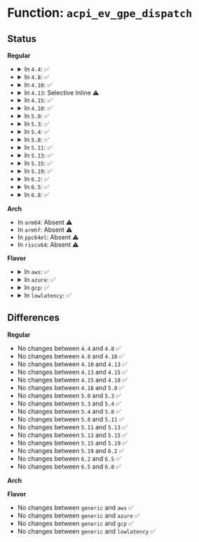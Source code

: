 # Function: <code>acpi_ev_gpe_dispatch</code>

## Status
<b>Regular</b>
<ul>
<li>
<details>
<summary>In <code>4.4</code>: ✅</summary>

```c
u32 acpi_ev_gpe_dispatch(struct acpi_namespace_node *gpe_device, struct acpi_gpe_event_info *gpe_event_info, u32 gpe_number);
```

**Collision:** Unique Global

**Inline:** No

**Transformation:** False

**Instances:**

```
In drivers/acpi/acpica/evgpe.c (ffffffff8149030c)
Location: drivers/acpi/acpica/evgpe.c:699
Inline: False
Direct callers:
  - drivers/acpi/acpica/evgpe.c:acpi_ev_gpe_detect
```
**Symbols:**

```
ffffffff8149030c-ffffffff8149042e: acpi_ev_gpe_dispatch (STB_GLOBAL)
```
</details>
</li>
<li>
<details>
<summary>In <code>4.8</code>: ✅</summary>

```c
u32 acpi_ev_gpe_dispatch(struct acpi_namespace_node *gpe_device, struct acpi_gpe_event_info *gpe_event_info, u32 gpe_number);
```

**Collision:** Unique Global

**Inline:** No

**Transformation:** False

**Instances:**

```
In drivers/acpi/acpica/evgpe.c (ffffffff814df0fd)
Location: drivers/acpi/acpica/evgpe.c:699
Inline: False
Direct callers:
  - drivers/acpi/acpica/evgpe.c:acpi_ev_gpe_detect
```
**Symbols:**

```
ffffffff814df0fd-ffffffff814df21f: acpi_ev_gpe_dispatch (STB_GLOBAL)
```
</details>
</li>
<li>
<details>
<summary>In <code>4.10</code>: ✅</summary>

```c
u32 acpi_ev_gpe_dispatch(struct acpi_namespace_node *gpe_device, struct acpi_gpe_event_info *gpe_event_info, u32 gpe_number);
```

**Collision:** Unique Global

**Inline:** No

**Transformation:** False

**Instances:**

```
In drivers/acpi/acpica/evgpe.c (ffffffff81501a60)
Location: drivers/acpi/acpica/evgpe.c:754
Inline: False
Direct callers:
  - drivers/acpi/acpica/evgpe.c:acpi_ev_gpe_detect
```
**Symbols:**

```
ffffffff81501a60-ffffffff81501b86: acpi_ev_gpe_dispatch (STB_GLOBAL)
```
</details>
</li>
<li>
<details>
<summary>In <code>4.13</code>: Selective Inline ⚠️</summary>

```c
u32 acpi_ev_gpe_dispatch(struct acpi_namespace_node *gpe_device, struct acpi_gpe_event_info *gpe_event_info, u32 gpe_number);
```

**Collision:** Unique Global

**Inline:** Selective

**Transformation:** False

**Instances:**

```
In drivers/acpi/acpica/evgpe.c (ffffffff81511f38)
Location: drivers/acpi/acpica/evgpe.c:754
Inline: True
Direct callers:
  - drivers/acpi/acpica/evgpe.c:acpi_ev_gpe_detect
  - drivers/acpi/acpica/evgpeblk.c:acpi_ev_initialize_gpe_block
```
**Symbols:**

```
ffffffff81511f38-ffffffff8151205e: acpi_ev_gpe_dispatch (STB_GLOBAL)
```
</details>
</li>
<li>
<details>
<summary>In <code>4.15</code>: ✅</summary>

```c
u32 acpi_ev_gpe_dispatch(struct acpi_namespace_node *gpe_device, struct acpi_gpe_event_info *gpe_event_info, u32 gpe_number);
```

**Collision:** Unique Global

**Inline:** No

**Transformation:** False

**Instances:**

```
In drivers/acpi/acpica/evgpe.c (ffffffff81559e95)
Location: drivers/acpi/acpica/evgpe.c:754
Inline: False
Direct callers:
  - drivers/acpi/acpica/evgpe.c:acpi_ev_gpe_detect
  - drivers/acpi/acpica/evgpeblk.c:acpi_ev_initialize_gpe_block
  - drivers/acpi/acpica/dbcmds.c:acpi_db_generate_gpe
```
**Symbols:**

```
ffffffff81559e95-ffffffff8155a03c: acpi_ev_gpe_dispatch (STB_GLOBAL)
```
</details>
</li>
<li>
<details>
<summary>In <code>4.18</code>: ✅</summary>

```c
u32 acpi_ev_gpe_dispatch(struct acpi_namespace_node *gpe_device, struct acpi_gpe_event_info *gpe_event_info, u32 gpe_number);
```

**Collision:** Unique Global

**Inline:** No

**Transformation:** False

**Instances:**

```
In drivers/acpi/acpica/evgpe.c (ffffffff81590995)
Location: drivers/acpi/acpica/evgpe.c:742
Inline: False
Direct callers:
  - drivers/acpi/acpica/evgpe.c:acpi_ev_detect_gpe
  - drivers/acpi/acpica/dbcmds.c:acpi_db_generate_gpe
```
**Symbols:**

```
ffffffff81590995-ffffffff81590b3c: acpi_ev_gpe_dispatch (STB_GLOBAL)
```
</details>
</li>
<li>
<details>
<summary>In <code>5.0</code>: ✅</summary>

```c
u32 acpi_ev_gpe_dispatch(struct acpi_namespace_node *gpe_device, struct acpi_gpe_event_info *gpe_event_info, u32 gpe_number);
```

**Collision:** Unique Global

**Inline:** No

**Transformation:** False

**Instances:**

```
In drivers/acpi/acpica/evgpe.c (ffffffff815a901d)
Location: drivers/acpi/acpica/evgpe.c:742
Inline: False
Direct callers:
  - drivers/acpi/acpica/evgpe.c:acpi_ev_detect_gpe
  - drivers/acpi/acpica/dbcmds.c:acpi_db_generate_gpe
```
**Symbols:**

```
ffffffff815a901d-ffffffff815a91d8: acpi_ev_gpe_dispatch (STB_GLOBAL)
```
</details>
</li>
<li>
<details>
<summary>In <code>5.3</code>: ✅</summary>

```c
u32 acpi_ev_gpe_dispatch(struct acpi_namespace_node *gpe_device, struct acpi_gpe_event_info *gpe_event_info, u32 gpe_number);
```

**Collision:** Unique Global

**Inline:** No

**Transformation:** False

**Instances:**

```
In drivers/acpi/acpica/evgpe.c (ffffffff815da7ae)
Location: drivers/acpi/acpica/evgpe.c:748
Inline: False
Direct callers:
  - drivers/acpi/acpica/evgpe.c:acpi_ev_detect_gpe
  - drivers/acpi/acpica/dbcmds.c:acpi_db_generate_gpe
```
**Symbols:**

```
ffffffff815da7ae-ffffffff815da96e: acpi_ev_gpe_dispatch (STB_GLOBAL)
```
</details>
</li>
<li>
<details>
<summary>In <code>5.4</code>: ✅</summary>

```c
u32 acpi_ev_gpe_dispatch(struct acpi_namespace_node *gpe_device, struct acpi_gpe_event_info *gpe_event_info, u32 gpe_number);
```

**Collision:** Unique Global

**Inline:** No

**Transformation:** False

**Instances:**

```
In drivers/acpi/acpica/evgpe.c (ffffffff815fbaee)
Location: drivers/acpi/acpica/evgpe.c:748
Inline: False
Direct callers:
  - drivers/acpi/acpica/evgpe.c:acpi_ev_detect_gpe
  - drivers/acpi/acpica/dbcmds.c:acpi_db_generate_gpe
```
**Symbols:**

```
ffffffff815fbaee-ffffffff815fbcae: acpi_ev_gpe_dispatch (STB_GLOBAL)
```
</details>
</li>
<li>
<details>
<summary>In <code>5.8</code>: ✅</summary>

```c
u32 acpi_ev_gpe_dispatch(struct acpi_namespace_node *gpe_device, struct acpi_gpe_event_info *gpe_event_info, u32 gpe_number);
```

**Collision:** Unique Global

**Inline:** No

**Transformation:** False

**Instances:**

```
In drivers/acpi/acpica/evgpe.c (ffffffff816a7c11)
Location: drivers/acpi/acpica/evgpe.c:748
Inline: False
Direct callers:
  - drivers/acpi/acpica/evgpe.c:acpi_ev_detect_gpe
  - drivers/acpi/acpica/dbcmds.c:acpi_db_generate_gpe
```
**Symbols:**

```
ffffffff816a7c11-ffffffff816a7dd1: acpi_ev_gpe_dispatch (STB_GLOBAL)
```
</details>
</li>
<li>
<details>
<summary>In <code>5.11</code>: ✅</summary>

```c
u32 acpi_ev_gpe_dispatch(struct acpi_namespace_node *gpe_device, struct acpi_gpe_event_info *gpe_event_info, u32 gpe_number);
```

**Collision:** Unique Global

**Inline:** No

**Transformation:** False

**Instances:**

```
In drivers/acpi/acpica/evgpe.c (ffffffff816c5407)
Location: drivers/acpi/acpica/evgpe.c:748
Inline: False
Direct callers:
  - drivers/acpi/acpica/evgpe.c:acpi_ev_detect_gpe
  - drivers/acpi/acpica/dbcmds.c:acpi_db_generate_gpe
```
**Symbols:**

```
ffffffff816c5407-ffffffff816c55c7: acpi_ev_gpe_dispatch (STB_GLOBAL)
```
</details>
</li>
<li>
<details>
<summary>In <code>5.13</code>: ✅</summary>

```c
u32 acpi_ev_gpe_dispatch(struct acpi_namespace_node *gpe_device, struct acpi_gpe_event_info *gpe_event_info, u32 gpe_number);
```

**Collision:** Unique Global

**Inline:** No

**Transformation:** False

**Instances:**

```
In drivers/acpi/acpica/evgpe.c (ffffffff816a7489)
Location: drivers/acpi/acpica/evgpe.c:748
Inline: False
Direct callers:
  - drivers/acpi/acpica/evgpe.c:acpi_ev_detect_gpe
  - drivers/acpi/acpica/dbcmds.c:acpi_db_generate_gpe
```
**Symbols:**

```
ffffffff816a7489-ffffffff816a7649: acpi_ev_gpe_dispatch (STB_GLOBAL)
```
</details>
</li>
<li>
<details>
<summary>In <code>5.15</code>: ✅</summary>

```c
u32 acpi_ev_gpe_dispatch(struct acpi_namespace_node *gpe_device, struct acpi_gpe_event_info *gpe_event_info, u32 gpe_number);
```

**Collision:** Unique Global

**Inline:** No

**Transformation:** False

**Instances:**

```
In drivers/acpi/acpica/evgpe.c (ffffffff8171e0d0)
Location: drivers/acpi/acpica/evgpe.c:748
Inline: False
Direct callers:
  - drivers/acpi/acpica/evgpe.c:acpi_ev_detect_gpe
  - drivers/acpi/acpica/dbcmds.c:acpi_db_generate_gpe
```
**Symbols:**

```
ffffffff8171e0d0-ffffffff8171e290: acpi_ev_gpe_dispatch (STB_GLOBAL)
```
</details>
</li>
<li>
<details>
<summary>In <code>5.19</code>: ✅</summary>

```c
u32 acpi_ev_gpe_dispatch(struct acpi_namespace_node *gpe_device, struct acpi_gpe_event_info *gpe_event_info, u32 gpe_number);
```

**Collision:** Unique Global

**Inline:** No

**Transformation:** False

**Instances:**

```
In drivers/acpi/acpica/evgpe.c (ffffffff8184e1a7)
Location: drivers/acpi/acpica/evgpe.c:748
Inline: False
Direct callers:
  - drivers/acpi/acpica/evgpe.c:acpi_ev_detect_gpe
  - drivers/acpi/acpica/dbcmds.c:acpi_db_generate_gpe
```
**Symbols:**

```
ffffffff8184e1a7-ffffffff8184e35f: acpi_ev_gpe_dispatch (STB_GLOBAL)
```
</details>
</li>
<li>
<details>
<summary>In <code>6.2</code>: ✅</summary>

```c
u32 acpi_ev_gpe_dispatch(struct acpi_namespace_node *gpe_device, struct acpi_gpe_event_info *gpe_event_info, u32 gpe_number);
```

**Collision:** Unique Global

**Inline:** No

**Transformation:** False

**Instances:**

```
In drivers/acpi/acpica/evgpe.c (ffffffff819876a0)
Location: drivers/acpi/acpica/evgpe.c:748
Inline: False
Direct callers:
  - drivers/acpi/acpica/evgpe.c:acpi_ev_detect_gpe
  - drivers/acpi/acpica/dbcmds.c:acpi_db_generate_gpe
```
**Symbols:**

```
ffffffff819876a0-ffffffff81987891: acpi_ev_gpe_dispatch (STB_GLOBAL)
```
</details>
</li>
<li>
<details>
<summary>In <code>6.5</code>: ✅</summary>

```c
u32 acpi_ev_gpe_dispatch(struct acpi_namespace_node *gpe_device, struct acpi_gpe_event_info *gpe_event_info, u32 gpe_number);
```

**Collision:** Unique Global

**Inline:** No

**Transformation:** False

**Instances:**

```
In drivers/acpi/acpica/evgpe.c (ffffffff819ce0e0)
Location: drivers/acpi/acpica/evgpe.c:748
Inline: False
Direct callers:
  - drivers/acpi/acpica/evgpe.c:acpi_ev_detect_gpe
  - drivers/acpi/acpica/dbcmds.c:acpi_db_generate_gpe
```
**Symbols:**

```
ffffffff819ce0e0-ffffffff819ce2d1: acpi_ev_gpe_dispatch (STB_GLOBAL)
```
</details>
</li>
<li>
<details>
<summary>In <code>6.8</code>: ✅</summary>

```c
u32 acpi_ev_gpe_dispatch(struct acpi_namespace_node *gpe_device, struct acpi_gpe_event_info *gpe_event_info, u32 gpe_number);
```

**Collision:** Unique Global

**Inline:** No

**Transformation:** False

**Instances:**

```
In drivers/acpi/acpica/evgpe.c (ffffffff81a18bb0)
Location: drivers/acpi/acpica/evgpe.c:748
Inline: False
Direct callers:
  - drivers/acpi/acpica/evgpe.c:acpi_ev_detect_gpe
  - drivers/acpi/acpica/dbcmds.c:acpi_db_generate_gpe
```
**Symbols:**

```
ffffffff81a18bb0-ffffffff81a18da1: acpi_ev_gpe_dispatch (STB_GLOBAL)
```
</details>
</li>
</ul>
<b>Arch</b>
<ul>
<li>
In <code>arm64</code>: Absent ⚠️
</li>
<li>
In <code>armhf</code>: Absent ⚠️
</li>
<li>
In <code>ppc64el</code>: Absent ⚠️
</li>
<li>
In <code>riscv64</code>: Absent ⚠️
</li>
</ul>
<b>Flavor</b>
<ul>
<li>
<details>
<summary>In <code>aws</code>: ✅</summary>

```c
u32 acpi_ev_gpe_dispatch(struct acpi_namespace_node *gpe_device, struct acpi_gpe_event_info *gpe_event_info, u32 gpe_number);
```

**Collision:** Unique Global

**Inline:** No

**Transformation:** False

**Instances:**

```
In drivers/acpi/acpica/evgpe.c (ffffffff815e5b1e)
Location: drivers/acpi/acpica/evgpe.c:748
Inline: False
Direct callers:
  - drivers/acpi/acpica/evgpe.c:acpi_ev_detect_gpe
```
**Symbols:**

```
ffffffff815e5b1e-ffffffff815e5c5e: acpi_ev_gpe_dispatch (STB_GLOBAL)
```
</details>
</li>
<li>
<details>
<summary>In <code>azure</code>: ✅</summary>

```c
u32 acpi_ev_gpe_dispatch(struct acpi_namespace_node *gpe_device, struct acpi_gpe_event_info *gpe_event_info, u32 gpe_number);
```

**Collision:** Unique Global

**Inline:** No

**Transformation:** False

**Instances:**

```
In drivers/acpi/acpica/evgpe.c (ffffffff815d1180)
Location: drivers/acpi/acpica/evgpe.c:748
Inline: False
Direct callers:
  - drivers/acpi/acpica/evgpe.c:acpi_ev_detect_gpe
```
**Symbols:**

```
ffffffff815d1180-ffffffff815d12c0: acpi_ev_gpe_dispatch (STB_GLOBAL)
```
</details>
</li>
<li>
<details>
<summary>In <code>gcp</code>: ✅</summary>

```c
u32 acpi_ev_gpe_dispatch(struct acpi_namespace_node *gpe_device, struct acpi_gpe_event_info *gpe_event_info, u32 gpe_number);
```

**Collision:** Unique Global

**Inline:** No

**Transformation:** False

**Instances:**

```
In drivers/acpi/acpica/evgpe.c (ffffffff815efdce)
Location: drivers/acpi/acpica/evgpe.c:748
Inline: False
Direct callers:
  - drivers/acpi/acpica/evgpe.c:acpi_ev_detect_gpe
  - drivers/acpi/acpica/dbcmds.c:acpi_db_generate_gpe
```
**Symbols:**

```
ffffffff815efdce-ffffffff815eff8e: acpi_ev_gpe_dispatch (STB_GLOBAL)
```
</details>
</li>
<li>
<details>
<summary>In <code>lowlatency</code>: ✅</summary>

```c
u32 acpi_ev_gpe_dispatch(struct acpi_namespace_node *gpe_device, struct acpi_gpe_event_info *gpe_event_info, u32 gpe_number);
```

**Collision:** Unique Global

**Inline:** No

**Transformation:** False

**Instances:**

```
In drivers/acpi/acpica/evgpe.c (ffffffff81609c7e)
Location: drivers/acpi/acpica/evgpe.c:748
Inline: False
Direct callers:
  - drivers/acpi/acpica/evgpe.c:acpi_ev_detect_gpe
  - drivers/acpi/acpica/dbcmds.c:acpi_db_generate_gpe
```
**Symbols:**

```
ffffffff81609c7e-ffffffff81609e3e: acpi_ev_gpe_dispatch (STB_GLOBAL)
```
</details>
</li>
</ul>

## Differences
<b>Regular</b>
<ul>
<li>
No changes between <code>4.4</code> and <code>4.8</code> ✅
</li>
<li>
No changes between <code>4.8</code> and <code>4.10</code> ✅
</li>
<li>
No changes between <code>4.10</code> and <code>4.13</code> ✅
</li>
<li>
No changes between <code>4.13</code> and <code>4.15</code> ✅
</li>
<li>
No changes between <code>4.15</code> and <code>4.18</code> ✅
</li>
<li>
No changes between <code>4.18</code> and <code>5.0</code> ✅
</li>
<li>
No changes between <code>5.0</code> and <code>5.3</code> ✅
</li>
<li>
No changes between <code>5.3</code> and <code>5.4</code> ✅
</li>
<li>
No changes between <code>5.4</code> and <code>5.8</code> ✅
</li>
<li>
No changes between <code>5.8</code> and <code>5.11</code> ✅
</li>
<li>
No changes between <code>5.11</code> and <code>5.13</code> ✅
</li>
<li>
No changes between <code>5.13</code> and <code>5.15</code> ✅
</li>
<li>
No changes between <code>5.15</code> and <code>5.19</code> ✅
</li>
<li>
No changes between <code>5.19</code> and <code>6.2</code> ✅
</li>
<li>
No changes between <code>6.2</code> and <code>6.5</code> ✅
</li>
<li>
No changes between <code>6.5</code> and <code>6.8</code> ✅
</li>
</ul>
<b>Arch</b>
<ul>
</ul>
<b>Flavor</b>
<ul>
<li>
No changes between <code>generic</code> and <code>aws</code> ✅
</li>
<li>
No changes between <code>generic</code> and <code>azure</code> ✅
</li>
<li>
No changes between <code>generic</code> and <code>gcp</code> ✅
</li>
<li>
No changes between <code>generic</code> and <code>lowlatency</code> ✅
</li>
</ul>

